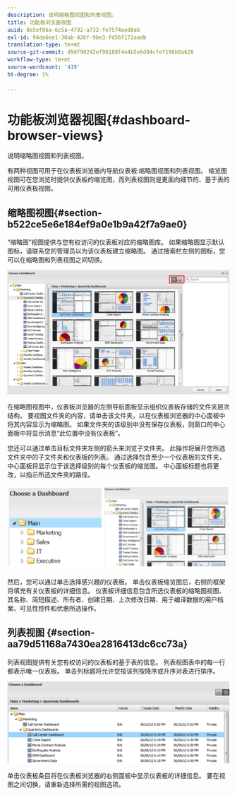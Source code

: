 ```yaml
---
description: 说明缩略图视图和列表视图。
title: 功能板浏览器视图
uuid: 8e5ef06a-6c5a-4792-a732-fe7574aed8ab
exl-id: 94da6ee1-30ab-426f-9be3-fd56f172aadb
translation-type: tm+mt
source-git-commit: d9df90242ef96188f4e4b5e6d04cfef196b0a628
workflow-type: tm+mt
source-wordcount: '419'
ht-degree: 1%

---
```


# 功能板浏览器视图{#dashboard-browser-views}

说明缩略图视图和列表视图。

有两种视图可用于在仪表板浏览器内导航仪表板:缩略图视图和列表视图。 缩览图视图可在您浏览时提供仪表板的缩览图，而列表视图则是更面向细节的、基于表的可用仪表板视图。

## 缩略图视图{#section-b522ce5e6e184ef9a0e1b9a42f7a9ae0}

“缩略图”视图提供与您有权访问的仪表板对应的缩略图库。 如果缩略图显示默认图标，请联系您的管理员以为该仪表板建立缩略图。 通过搜索栏左侧的图标，您可以在缩略图和列表视图之间切换。

![](assets/thumbnail.png)

在缩略图视图中，仪表板浏览器的左侧导航面板显示组织仪表板存储的文件夹层次结构。 要视图文件夹的内容，请单击该文件夹，以在仪表板浏览器的中心面板中将其内容显示为缩略图。 如果文件夹的该级别中没有保存仪表板，则窗口的中心面板中将显示消息“此位置中没有仪表板”。

您还可以通过单击目标文件夹左侧的箭头来浏览子文件夹。 此操作将展开您所选文件夹中的子文件夹和仪表板的列表。 通过选择包含至少一个仪表板的文件夹，中心面板将显示位于该选择级别的每个仪表板的缩览图。 中心面板标题也将更改，以指示所选文件夹的路径。

![](assets/choose_a_dashboard2.png)

然后，您可以通过单击选择感兴趣的仪表板。 单击仪表板缩览图后，右侧的框架将填充有关仪表板的详细信息。 仪表板详细信息包含所选仪表板的缩略图视图、其名称、简短描述、所有者、创建日期、上次修改日期、用于编译数据的用户档案、可见性控件和优惠所选操作。

## 列表视图 {#section-aa79d51168a7430ea2816413dc6cc73a}

列表视图提供有关您有权访问的仪表板的基于表的信息。 列表视图表中的每一行都表示唯一仪表板。 单击列标题将允许您按该列按降序或升序对表进行排序。

![](assets/list_view.png)

单击仪表板条目将在仪表板浏览器的右侧面板中显示仪表板的详细信息。 要在视图之间切换，请重新选择所需的视图选项。
